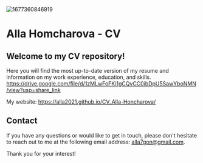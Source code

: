 ![1677360846919](https://user-images.githubusercontent.com/75502074/234627439-1a08e485-c0bd-4d00-875a-624ad9907850.jpg)

# Alla Homcharova - CV

## Welcome to my CV repository!
Here you will find the most up-to-date version of my resume and information on my work experience, education, and skills.
https://drive.google.com/file/d/1zMLwFoFKi1gCQvCC0ibDpU5SawYboNMN/view?usp=share_link

My website:
https://alla2021.github.io/CV_Alla-Honcharova/

## Contact
If you have any questions or would like to get in touch, please don't hesitate to reach out to me at the following email address: alla7gon@gmail.com.

Thank you for your interest!
